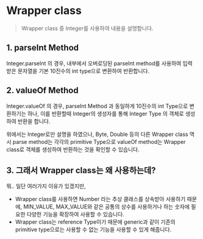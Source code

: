 # Wrapper class

> Wrapper class 중 Integer를 사용하여 내용을 설명합니다.

## 1. parseInt Method
Integer.parseInt 의 경우, 내부에서 오버로딩된 parseInt method를 사용하여 입력 받은 문자열을 기본 10진수의 int type으로 변환하여 반환합니다.

## 2. valueOf Method
Integer.valueOf 의 경우, parseInt Method 과 동일하게 10진수의 int Type으로 변환하기는 하나, 이를 반환할때 Integer의 생성자를 통해 Integer Type 의 객체로 생성하여 반환을 합니다.

위에서는 Integer로만 설명을 하였으나, Byte, Double 등의 다른 Wrapper class 역시 parse method는 각각의 primitive Type으로 valueOf method는 Wrapper class로 객체를 생성하여 반환하는 것을 확인할 수 있습니다.

## 3. 그래서 Wrapper class는 왜 사용하는데?
뭐.. 일단 여러가지 이유가 있겠지만,
- Wrapper class를 사용하면 Number 라는 추상 클래스를 상속받아 사용하기 때문에,
MIN_VALUE, MAX_VALUE와 같은 공통의 상수를 사용하거나 하는 숫자에 필요한 다양한 기능을 확장하여 사용할 수 있습니다.
- Wrapper class는 reference Type이기 때문에 generic과 같이 기존의 primitive type으로는 사용할 수 없는 기능을 사용할 수 있게 해줍니다.